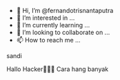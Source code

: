 - 👋 Hi, I’m @fernandotrisnantaputra
- 👀 I’m interested in ...
- 🌱 I’m currently learning ...
- 💞️ I’m looking to collaborate on ...
- 📫 How to reach me ...

<!---
fernandotrisnantaputra/fernandotrisnantaputra is a ✨ special ✨ repository because its `README.md` (this file) appears on your GitHub profile.
You can click the Preview link to take a look at your changes.
--->sandi
Hallo
Hacker🥰🥰🥰
Cara hang banyak
